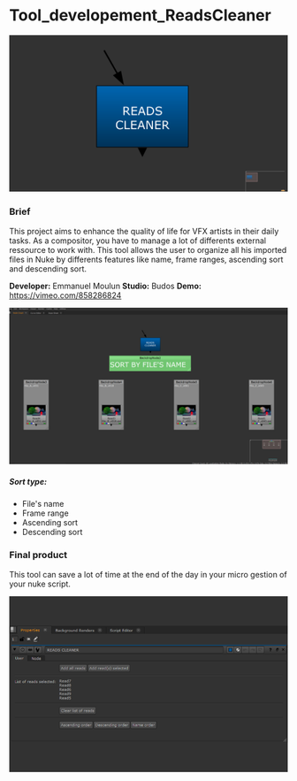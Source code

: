 # Tool_developement_ReadsCleaner

![Image](https://github.com/lostbyt/Tool_developement_ReadsCleaner/blob/main/Capture_node.PNG
)



### Brief
This project aims to enhance the quality of life for VFX artists in their daily tasks.
As a compositor, you have to manage a lot of differents external ressource to work with. This tool allows the user
to organize all his imported files in Nuke by differents features like name, frame ranges, ascending sort and descending sort.

**Developer:** Emmanuel Moulun
**Studio:** Budos
**Demo:** https://vimeo.com/858286824

![Image](https://github.com/lostbyt/Tool_developement_ReadsCleaner/blob/main/sortFileName.jpg)


##### Sort type:
* File's name
* Frame range
* Ascending sort
* Descending sort

### Final product
This tool can save a lot of time at the end of the day in your micro gestion of your nuke script.

![Image](https://github.com/lostbyt/Tool_developement_ReadsCleaner/blob/main/UI.PNG)

